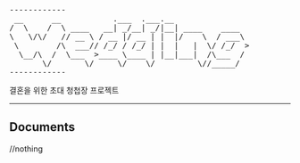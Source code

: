 
<pre>------------
 __      __           .___  .___.__                
/  \    /  \ ____   __| _/__| _/|__| ____    ____  
\   \/\/   // __ \ / __ |/ __ | |  |/    \  / ___\ 
 \        /\  ___// /_/ / /_/ | |  |   |  \/ /_/  >
  \__/\  /  \___  >____ \____ | |__|___|  /\___  / 
       \/       \/     \/    \/         \//_____/  
------------</pre>

결혼을 위한 초대 청첩장 프로젝트

----------


Documents
-------------

//nothing
